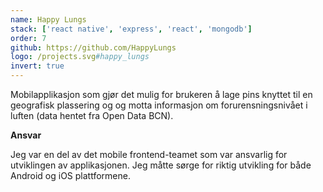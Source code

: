 ```yaml
---
name: Happy Lungs
stack: ['react native', 'express', 'react', 'mongodb']
order: 7
github: https://github.com/HappyLungs
logo: /projects.svg#happy_lungs
invert: true
---
```


Mobilapplikasjon som gjør det mulig for brukeren å lage pins knyttet til en
geografisk plassering og og motta informasjon om forurensningsnivået i luften (data
hentet fra Open Data BCN).

<b>Ansvar</b>

Jeg var en del av det mobile frontend-teamet som var ansvarlig for utviklingen av
applikasjonen. Jeg måtte sørge for riktig utvikling for både Android og iOS
plattformene.

